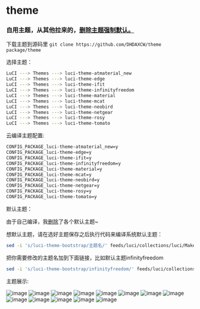 # theme
### 自用主题，从其他拉来的，[删除主题强制默认。](https://github.com/DHDAXCW/theme/commit/0269f614a00c6b795f1dacb8a01e3262858cd597)

下载主题到源码里 ```git clone https://github.com/DHDAXCW/theme package/theme```

选择主题：

```bash
LuCI ---> Themes ---> luci-theme-atmaterial_new
LuCI ---> Themes ---> luci-theme-edge
LuCI ---> Themes ---> luci-theme-ifit
LuCI ---> Themes ---> luci-theme-infinityfreedom
LuCI ---> Themes ---> luci-theme-material
LuCI ---> Themes ---> luci-theme-mcat
LuCI ---> Themes ---> luci-theme-neobird
LuCI ---> Themes ---> luci-theme-netgear
LuCI ---> Themes ---> luci-theme-rosy
LuCI ---> Themes ---> luci-theme-tomato
```

云编译主题配置:

```bash
CONFIG_PACKAGE_luci-theme-atmaterial_new=y
CONFIG_PACKAGE_luci-theme-edge=y
CONFIG_PACKAGE_luci-theme-ifit=y
CONFIG_PACKAGE_luci-theme-infinityfreedom=y
CONFIG_PACKAGE_luci-theme-material=y
CONFIG_PACKAGE_luci-theme-mcat=y
CONFIG_PACKAGE_luci-theme-neobird=y
CONFIG_PACKAGE_luci-theme-netgear=y
CONFIG_PACKAGE_luci-theme-rosy=y
CONFIG_PACKAGE_luci-theme-tomato=y
```

默认主题：

由于自己编译，我[删除](https://github.com/DHDAXCW/theme/commit/0269f614a00c6b795f1dacb8a01e3262858cd597)了各个默认主题~

想默认主题，请在选好主题保存之后执行代码来编译系统默认主题：

```bash
sed -i 's/luci-theme-bootstrap/主题名/' feeds/luci/collections/luci/Makefile
```

把你需要修改的主题名加到下面链接，比如默认主题infinityfreedom

```bash
sed -i 's/luci-theme-bootstrap/infinityfreedom/' feeds/luci/collections/luci/Makefile
```

主题展示:

![image](https://user-images.githubusercontent.com/74764072/196173667-260349b0-3d98-4709-ac6a-6faf44291f52.png)
![image](https://user-images.githubusercontent.com/74764072/196173784-b012dc58-6d9b-438d-9046-71e1f0bc7c0a.png)
![image](https://user-images.githubusercontent.com/74764072/196173849-222cb846-bce1-408e-a37b-3f04636ad735.png)
![image](https://user-images.githubusercontent.com/74764072/196173950-eac36bbf-6e59-4eab-8863-a6c5b78770a4.png)
![image](https://user-images.githubusercontent.com/74764072/196174090-a5a5bc49-9c00-46e3-8cd4-ce918a045f2b.png)
![image](https://user-images.githubusercontent.com/74764072/196174153-88f11140-679e-4e34-8e44-3ac7001ecaeb.png)
![image](https://user-images.githubusercontent.com/74764072/196174226-be0947a2-a295-46dd-8327-1122a63ea4d2.png)
![image](https://user-images.githubusercontent.com/74764072/196174294-2b0a78b6-6ff2-4d0d-8290-5dd92efd1b72.png)
![image](https://user-images.githubusercontent.com/74764072/196174375-79596913-0744-4f9b-adb2-2ee2cfa17af1.png)
![image](https://user-images.githubusercontent.com/74764072/196174456-35de83ee-9b88-4e77-80b6-6b799521ef43.png)
![image](https://user-images.githubusercontent.com/74764072/196174573-3501c03e-cd61-47bd-ab16-7f6676403f1e.png)
![image](https://user-images.githubusercontent.com/74764072/196174668-ad6e6be3-279d-4d92-bec6-f88c2771803b.png)
![image](https://user-images.githubusercontent.com/74764072/196174779-8903d0b5-cd85-4329-abe7-1c9b2329fe8a.png)
